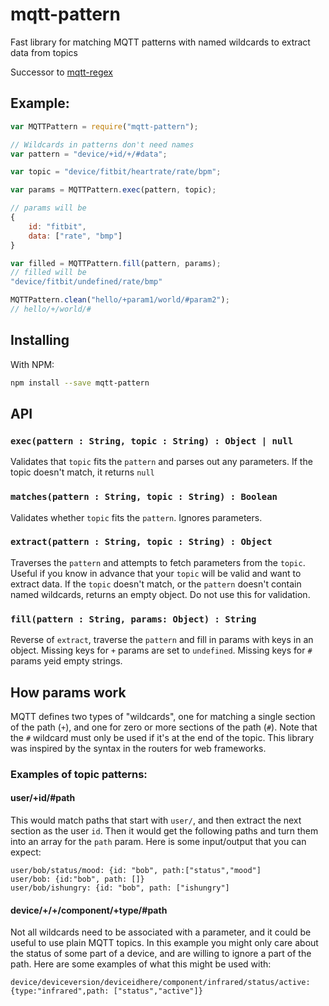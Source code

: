 # mqtt-pattern
Fast library for matching MQTT patterns with named wildcards to extract data from topics

Successor to [mqtt-regex](./mqtt-regex)

## Example:

``` javascript
var MQTTPattern = require("mqtt-pattern");

// Wildcards in patterns don't need names
var pattern = "device/+id/+/#data";

var topic = "device/fitbit/heartrate/rate/bpm";

var params = MQTTPattern.exec(pattern, topic);

// params will be
{
	id: "fitbit",
	data: ["rate", "bmp"]
}

var filled = MQTTPattern.fill(pattern, params);
// filled will be
"device/fitbit/undefined/rate/bmp"

MQTTPattern.clean("hello/+param1/world/#param2");
// hello/+/world/#

```

## Installing

With NPM:

```bash
npm install --save mqtt-pattern
```

## API

### `exec(pattern : String, topic : String) : Object | null`
Validates that `topic` fits the `pattern` and parses out any parameters.
If the topic doesn't match, it returns `null`

### `matches(pattern : String, topic : String) : Boolean`
Validates whether `topic` fits the `pattern`. Ignores parameters.

### `extract(pattern : String, topic : String) : Object`
Traverses the `pattern` and attempts to fetch parameters from the `topic`.
Useful if you know in advance that your `topic` will be valid and want to extract data.
If the `topic` doesn't match, or the `pattern` doesn't contain named wildcards, returns an empty object.
Do not use this for validation.

### `fill(pattern : String, params: Object) : String`
Reverse of `extract`, traverse the `pattern` and fill in params with keys in an object. Missing keys for `+` params are set to `undefined`. Missing keys for `#` params yeid empty strings.

## How params work

MQTT defines two types of "wildcards", one for matching a single section of the path (`+`), and one for zero or more sections of the path (`#`).
Note that the `#` wildcard must only be used if it's at the end of the topic.
This library was inspired by the syntax in the routers for web frameworks.

### Examples of topic patterns:

#### user/+id/#path
This would match paths that start with `user/`, and then extract the next section as the user `id`.
Then it would get the following paths and turn them into an array for the `path` param.
Here is some input/output that you can expect:

	user/bob/status/mood: {id: "bob", path:["status","mood"]
	user/bob: {id:"bob", path: []}
	user/bob/ishungry: {id: "bob", path: ["ishungry"]

#### device/+/+/component/+type/#path
Not all wildcards need to be associated with a parameter, and it could be useful to use plain MQTT topics.
In this example you might only care about the status of some part of a device, and are willing to ignore a part of the path.
Here are some examples of what this might be used with:

	device/deviceversion/deviceidhere/component/infrared/status/active: {type:"infrared",path: ["status","active"]}
